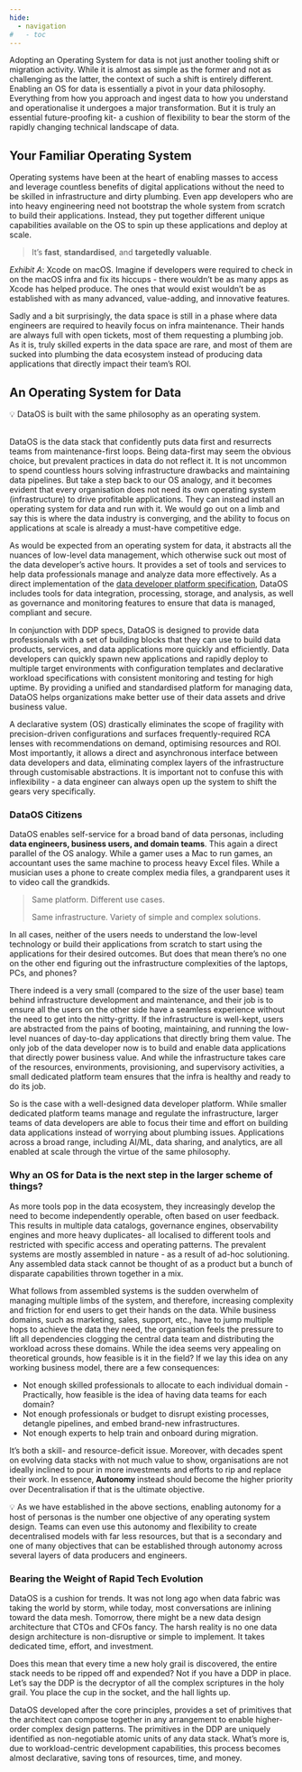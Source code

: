 ```yaml
---
hide:
  - navigation
#   - toc
---
```


Adopting an Operating System for data is not just another tooling shift or migration activity. While it is almost as simple as the former and not as challenging as the latter, the context of such a shift is entirely different. Enabling an OS for data is essentially a pivot in your data philosophy. Everything from how you approach and ingest data to how you understand and operationalise it undergoes a major transformation. But it is truly an essential future-proofing kit- a cushion of flexibility to bear the storm of the rapidly changing technical landscape of data.
## Your Familiar Operating System

Operating systems have been at the heart of enabling masses to access and leverage countless benefits of digital applications without the need to be skilled in infrastructure and dirty plumbing. Even app developers who are into heavy engineering need not bootstrap the whole system from scratch to build their applications. Instead, they put together different unique capabilities available on the OS to spin up these applications and deploy at scale.

> It’s **fast**, **standardised**, and **targetedly valuable**.
> 

*Exhibit A*: Xcode on macOS. Imagine if developers were required to check in on the macOS infra and fix its hiccups - there wouldn’t be as many apps as Xcode has helped produce. The ones that would exist wouldn’t be as established with as many advanced, value-adding, and innovative features.

Sadly and a bit surprisingly, the data space is still in a phase where data engineers are required to heavily focus on infra maintenance. Their hands are always full with open tickets, most of them requesting a plumbing job. As it is, truly skilled experts in the data space are rare, and most of them are sucked into plumbing the data ecosystem instead of producing data applications that directly impact their team’s ROI.
## An Operating System for Data

<aside>
💡 DataOS is built with the same philosophy as an operating system.
</aside>
<br/>

DataOS is the data stack that confidently puts data first and resurrects teams from maintenance-first loops. Being data-first may seem the obvious choice, but prevalent practices in data do not reflect it. It is not uncommon to spend countless hours solving infrastructure drawbacks and maintaining data pipelines. But take a step back to our OS analogy, and it becomes evident that every organisation does not need its own operating system (infrastructure) to drive profitable applications. They can instead install an operating system for data and run with it. We would go out on a limb and say this is where the data industry is converging, and the ability to focus on applications at scale is already a must-have competitive edge.

As would be expected from an operating system for data, it abstracts all the nuances of low-level data management, which otherwise suck out most of the data developer’s active hours. It provides a set of tools and services to help data professionals manage and analyze data more effectively. As a direct implementation of the [data developer platform specification](http://datadeveloperplatform.org), DataOS includes tools for data integration, processing, storage, and analysis, as well as governance and monitoring features to ensure that data is managed, compliant and secure. 

In conjunction with DDP specs, DataOS is designed to provide data professionals with a set of building blocks that they can use to build data products, services, and data applications more quickly and efficiently. Data developers can quickly spawn new applications and rapidly deploy to multiple target environments with configuration templates and declarative workload specifications with consistent monitoring and testing for high uptime. By providing a unified and standardised platform for managing data, DataOS helps organizations make better use of their data assets and drive business value.

A declarative system (OS) drastically eliminates the scope of fragility with precision-driven configurations and surfaces frequently-required RCA lenses with recommendations on demand, optimising resources and ROI. Most importantly, it allows a direct and asynchronous interface between data developers and data, eliminating complex layers of the infrastructure through customisable abstractions. It is important not to confuse this with inflexibility - a data engineer can always open up the system to shift the gears very specifically.
### DataOS Citizens

DataOS enables self-service for a broad band of data personas, including **data engineers, business users, and domain teams**. This again a direct parallel of the OS analogy. While a gamer uses a Mac to run games, an accountant uses the same machine to process heavy Excel files. While a musician uses a phone to create complex media files, a grandparent uses it to video call the grandkids.

> Same platform. Different use cases.
> 
> 
> Same infrastructure. Variety of simple and complex solutions.
> 

In all cases, neither of the users needs to understand the low-level technology or build their applications from scratch to start using the applications for their desired outcomes. But does that mean there’s no one on the other end figuring out the infrastructure complexities of the laptops, PCs, and phones?

There indeed is a very small (compared to the size of the user base) team behind infrastructure development and maintenance, and their job is to ensure all the users on the other side have a seamless experience without the need to get into the nitty-gritty. If the infrastructure is well-kept, users are abstracted from the pains of booting, maintaining, and running the low-level nuances of day-to-day applications that directly bring them value. The only job of the data developer now is to build and enable data applications that directly power business value. And while the infrastructure takes care of the resources, environments, provisioning, and supervisory activities, a small dedicated platform team ensures that the infra is healthy and ready to do its job.

So is the case with a well-designed data developer platform. While smaller dedicated platform teams manage and regulate the infrastructure, larger teams of data developers are able to focus their time and effort on building data applications instead of worrying about plumbing issues. Applications across a broad range, including AI/ML, data sharing, and analytics, are all enabled at scale through the virtue of the same philosophy.
### Why an OS for Data is the next step in the larger scheme of things?

As more tools pop in the data ecosystem, they increasingly develop the need to become independently operable, often based on user feedback. This results in multiple data catalogs, governance engines, observability engines and more heavy duplicates- all localised to different tools and restricted with specific access and operating patterns. The prevalent systems are mostly assembled in nature - as a result of ad-hoc solutioning. Any assembled data stack cannot be thought of as a product but a bunch of disparate capabilities thrown together in a mix.

What follows from assembled systems is the sudden overwhelm of managing multiple limbs of the system, and therefore, increasing complexity and friction for end users to get their hands on the data. While business domains, such as marketing, sales, support, etc., have to jump multiple hops to achieve the data they need, the organisation feels the pressure to lift all dependencies clogging the central data team and distributing the workload across these domains. While the idea seems very appealing on theoretical grounds, how feasible is it in the field? If we lay this idea on any working business model, there are a few consequences:

- Not enough skilled professionals to allocate to each individual domain - Practically, how feasible is the idea of having data teams for each domain?
- Not enough professionals or budget to disrupt existing processes, detangle pipelines, and embed brand-new infrastructures.
- Not enough experts to help train and onboard during migration.

It’s both a skill- and resource-deficit issue. Moreover, with decades spent on evolving data stacks with not much value to show, organisations are not ideally inclined to pour in more investments and efforts to rip and replace their work. In essence, 𝐀𝐮𝐭𝐨𝐧𝐨𝐦𝐲 instead should become the higher priority over Decentralisation if that is the ultimate objective.

<aside>
💡 As we have established in the above sections, enabling autonomy for a host of personas is the number one objective of any operating system design. Teams can even use this autonomy and flexibility to create decentralised models with far less resources, but that is a secondary and one of many objectives that can be established through autonomy across several layers of data producers and engineers.
</aside>

### Bearing the Weight of Rapid Tech Evolution

DataOS is a cushion for trends. It was not long ago when data fabric was taking the world by storm, while today, most conversations are inlining toward the data mesh. Tomorrow, there might be a new data design architecture that CTOs and CFOs fancy. The harsh reality is no one data design architecture is non-disruptive or simple to implement. It takes dedicated time, effort, and investment.

Does this mean that every time a new holy grail is discovered, the entire stack needs to be ripped off and expended? Not if you have a DDP in place. Let’s say the DDP is the decryptor of all the complex scriptures in the holy grail. You place the cup in the socket, and the hall lights up.

DataOS developed after the core principles, provides a set of primitives that the architect can compose together in any arrangement to enable higher-order complex design patterns. The primitives in the DDP are uniquely identified as non-negotiable atomic units of any data stack. What’s more is, due to workload-centric development capabilities, this process becomes almost declarative, saving tons of resources, time, and money.